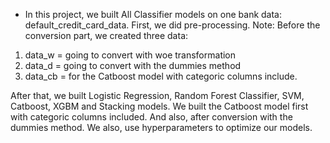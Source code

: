 - In this project, we built All Classifier models on one bank data: default_credit_card_data. First, we did pre-processing. 
Note: Before the conversion part, we created three data:
1) data_w = going to convert with woe transformation
2) data_d = going to convert with the dummies method
3) data_cb = for the Catboost model with categoric columns include.
   
After that, we built Logistic Regression, Random Forest Classifier, SVM, Catboost, XGBM and Stacking models. We built the Catboost model first with categoric columns included. And also, after conversion with the dummies method. We also, use hyperparameters to optimize our models. 
